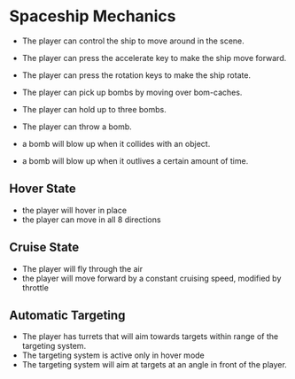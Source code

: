 # Spaceship Mechanics

- The player can control the ship to move around in the scene.
- The player can press the accelerate key to make the ship move forward.
- The player can press the rotation keys to make the ship rotate.

- The player can pick up bombs by moving over bom-caches.
- The player can hold up to three bombs.
- The player can throw a bomb.
- a bomb will blow up when it collides with an object.
- a bomb will blow up when it outlives a certain amount of time.

## Hover State
- the player will hover in place
- the player can move in all 8 directions

## Cruise State
- The player will fly through the air
- the player will move forward by a constant cruising speed, modified by throttle

## Automatic Targeting
- The player has turrets that will aim towards targets within range of the targeting system.
- The targeting system is active only in hover mode
- The targeting system will aim at targets at an angle in front of the player.
